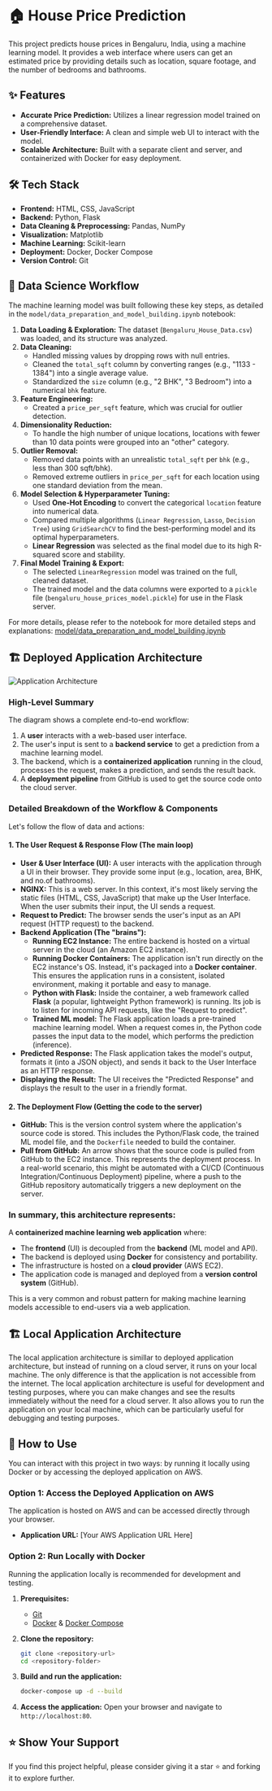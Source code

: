 # 🏠 House Price Prediction

This project predicts house prices in Bengaluru, India, using a machine learning model. It provides a web interface where users can get an estimated price by providing details such as location, square footage, and the number of bedrooms and bathrooms.

## ✨ Features

- **Accurate Price Prediction:** Utilizes a linear regression model trained on a comprehensive dataset.
- **User-Friendly Interface:** A clean and simple web UI to interact with the model.
- **Scalable Architecture:** Built with a separate client and server, and containerized with Docker for easy deployment.

## 🛠️ Tech Stack

- **Frontend:** HTML, CSS, JavaScript
- **Backend:** Python, Flask
- **Data Cleaning & Preprocessing:** Pandas, NumPy
- **Visualization:** Matplotlib
- **Machine Learning:** Scikit-learn
- **Deployment:** Docker, Docker Compose
- **Version Control:** Git

## 🧪 Data Science Workflow

The machine learning model was built following these key steps, as detailed in the `model/data_preparation_and_model_building.ipynb` notebook:

1.  **Data Loading & Exploration:** The dataset (`Bengaluru_House_Data.csv`) was loaded, and its structure was analyzed.
2.  **Data Cleaning:**
    - Handled missing values by dropping rows with null entries.
    - Cleaned the `total_sqft` column by converting ranges (e.g., "1133 - 1384") into a single average value.
    - Standardized the `size` column (e.g., "2 BHK", "3 Bedroom") into a numerical `bhk` feature.
3.  **Feature Engineering:**
    - Created a `price_per_sqft` feature, which was crucial for outlier detection.
4.  **Dimensionality Reduction:**
    - To handle the high number of unique locations, locations with fewer than 10 data points were grouped into an "other" category.
5.  **Outlier Removal:**
    - Removed data points with an unrealistic `total_sqft` per `bhk` (e.g., less than 300 sqft/bhk).
    - Removed extreme outliers in `price_per_sqft` for each location using one standard deviation from the mean.
6.  **Model Selection & Hyperparameter Tuning:**
    - Used **One-Hot Encoding** to convert the categorical `location` feature into numerical data.
    - Compared multiple algorithms (`Linear Regression`, `Lasso`, `Decision Tree`) using `GridSearchCV` to find the best-performing model and its optimal hyperparameters.
    - **Linear Regression** was selected as the final model due to its high R-squared score and stability.
7.  **Final Model Training & Export:**
    - The selected `LinearRegression` model was trained on the full, cleaned dataset.
    - The trained model and the data columns were exported to a `pickle` file (`bengaluru_house_prices_model.pickle`) for use in the Flask server.

For more details, please refer to the notebook for more detailed steps and explanations:
[model/data_preparation_and_model_building.ipynb](model/data_preparation_and_model_building.ipynb)

## 🏗️ Deployed Application Architecture

![Application Architecture](architecture/deployed%20model.png)

### High-Level Summary

The diagram shows a complete end-to-end workflow:
1.  A **user** interacts with a web-based user interface.
2.  The user's input is sent to a **backend service** to get a prediction from a machine learning model.
3.  The backend, which is a **containerized application** running in the cloud, processes the request, makes a prediction, and sends the result back.
4.  A **deployment pipeline** from GitHub is used to get the source code onto the cloud server.

### Detailed Breakdown of the Workflow & Components

Let's follow the flow of data and actions:

#### 1. The User Request & Response Flow (The main loop)

*   **User & User Interface (UI):** A user interacts with the application through a UI in their browser. They provide some input (e.g., location, area, BHK, and no.of bathrooms).
*   **NGINX:** This is a web server. In this context, it's most likely serving the static files (HTML, CSS, JavaScript) that make up the User Interface. When the user submits their input, the UI sends a request.
*   **Request to Predict:** The browser sends the user's input as an API request (HTTP request) to the backend.
*   **Backend Application (The "brains"):**
    *   **Running EC2 Instance:** The entire backend is hosted on a virtual server in the cloud (an Amazon EC2 instance).
    *   **Running Docker Containers:** The application isn't run directly on the EC2 instance's OS. Instead, it's packaged into a **Docker container**. This ensures the application runs in a consistent, isolated environment, making it portable and easy to manage.
    *   **Python with Flask:** Inside the container, a web framework called **Flask** (a popular, lightweight Python framework) is running. Its job is to listen for incoming API requests, like the "Request to predict".
    *   **Trained ML model:** The Flask application loads a pre-trained machine learning model. When a request comes in, the Python code passes the input data to the model, which performs the prediction (inference).
*   **Predicted Response:** The Flask application takes the model's output, formats it (into a JSON object), and sends it back to the User Interface as an HTTP response.
*   **Displaying the Result:** The UI receives the "Predicted Response" and displays the result to the user in a friendly format.

#### 2. The Deployment Flow (Getting the code to the server)

*   **GitHub:** This is the version control system where the application's source code is stored. This includes the Python/Flask code, the trained ML model file, and the `Dockerfile` needed to build the container.
*   **Pull from GitHub:** An arrow shows that the source code is pulled from GitHub to the EC2 instance. This represents the deployment process. In a real-world scenario, this might be automated with a CI/CD (Continuous Integration/Continuous Deployment) pipeline, where a push to the GitHub repository automatically triggers a new deployment on the server.

### In summary, this architecture represents:

A **containerized machine learning web application** where:
*   The **frontend** (UI) is decoupled from the **backend** (ML model and API).
*   The backend is deployed using **Docker** for consistency and portability.
*   The infrastructure is hosted on a **cloud provider** (AWS EC2).
*   The application code is managed and deployed from a **version control system** (GitHub).

This is a very common and robust pattern for making machine learning models accessible to end-users via a web application.

## 🏗️ Local Application Architecture

The local application architecture is simillar to deployed application architecture, but instead of running on a cloud server, it runs on your local machine. The only difference is that the application is not accessible from the internet. The local application architecture is useful for development and testing purposes, where you can make changes and see the results immediately without the need for a cloud server. It also allows you to run the application on your local machine, which can be particularly useful for debugging and testing purposes.

## 🚀 How to Use

You can interact with this project in two ways: by running it locally using Docker or by accessing the deployed application on AWS.

### Option 1: Access the Deployed Application on AWS

The application is hosted on AWS and can be accessed directly through your browser.

-   **Application URL:** [Your AWS Application URL Here]

### Option 2: Run Locally with Docker

Running the application locally is recommended for development and testing.

1.  **Prerequisites:**
    -   [Git](https://git-scm.com/)
    -   [Docker](https://www.docker.com/products/docker-desktop/) & [Docker Compose](https://docs.docker.com/compose/install/)

2.  **Clone the repository:**
    ```bash
    git clone <repository-url>
    cd <repository-folder>
    ```

3.  **Build and run the application:**
    ```bash
    docker-compose up -d --build
    ```

4.  **Access the application:**
    Open your browser and navigate to `http://localhost:80`.


## ⭐ Show Your Support

If you find this project helpful, please consider giving it a star ⭐ and forking it to explore further.
